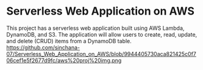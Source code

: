 # Serverless Web Application on AWS
This project has a serverless web application built using AWS Lambda, DynamoDB, and S3. The application will allow users to create, read, update, and delete (CRUD) items from a DynamoDB table.
https://github.com/sinchana-07/Serverless_Web_Application_on_AWS/blob/9944405730aca821425c0f706cef1e5f2677d9fc/aws%20proj%20img.png
